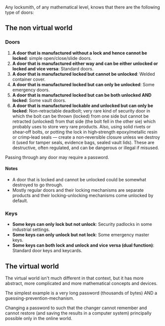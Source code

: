 Any locksmith, of any mathematical level, knows that there are the following type of doors:

## The non virtual world

### Doors

1. **A door that is manufactured without a lock and hence cannot be locked**: simple open/close/slide doors.
1. **A door that is manufactured either way and can be either unlocked or locked and vice versa**: Standard doors.
1. **A door that is manufactured locked but cannot be unlocked**: Welded container cover.
1. **A door that is manufactured locked but can only be unlocked**: Some emergency doors.
1. **A door that is manufactured locked but can be both unlocked AND locked**: Some vault doors.
1. **A door that is manufactured lockable and unlocked but can only be locked**: Non-retractable deadbolt; very rare kind of security door in which the bolt can be thrown (locked) from one side but cannot be retracted (unlocked) from that side (the bolt fell in the other sie) which probably uses to store very rare products. Also, using solid rivets or shear‑off bolts, or potting the lock in high‑strength epoxy/metallic resin or crimp‑lead seals — create a non‑reversible closure unless we destroy it (used for tamper seals, evidence bags, sealed vault lids). These are destructive, often regulated, and can be dangerous or illegal if misused.

Passing through any door may require a password.

#### Notes

* A door that is locked and cannot be unlocked could be somewhat destroyed to go through.
* Mostly regular doors and their locking mechanisms are separate products and their locking-unlocking mechanisms come unlocked by default.

### Keys

* **Some keys can only lock but not unlock**: Security padlocks in some industrial settings. 
* **Some keys can only unlock but not lock**: Some emergency master keys.
* **Some keys can both lock and unlock and vice versa (dual function)**: Standard door keys and keycards.

## The virtual world

The virtual world isn't much different in that context, but it has more abstract, more complicated and more mathematical concepts and devices.

The simplest example is a very long password (thousands of bytes) AND a guessing-prevention-mechanism.

Changing a password to such that the changer cannot remember and cannot restore (and saving the results in a computer system) principally possible only in the online world.
